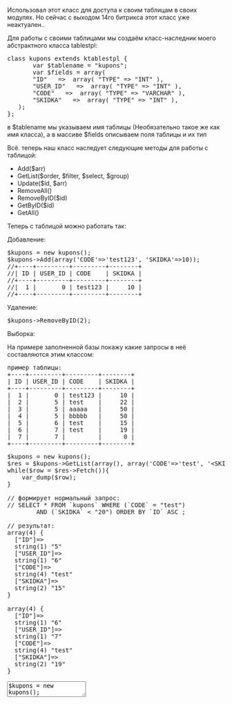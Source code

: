 
<p>Использовал этот класс для доступа к своим таблицам в своих модулях. Но сейчас с выходом 14го битрикса этот класс уже неактуален..</p>
<p>Для работы с своими таблицами мы создаём класс-наследник моего абстрактного класса tablestpl: </p>
<pre>class kupons extends ktablestpl { 
       var $tablename = "kupons"; 
       var $fields = array( 
       "ID"   =&gt;  array( "TYPE" =&gt; "INT" ), 
       "USER_ID"   =&gt;  array( "TYPE" =&gt; "INT" ), 
       "CODE"   =&gt;  array( "TYPE" =&gt; "VARCHAR" ), 
       "SKIDKA"   =&gt;  array( "TYPE" =&gt; "INT" ), 
   ); 
};
</pre>

<p>в $tablename мы указываем имя таблицы (Необязательно такое же как имя класса), а в массиве $fields описываем поля таблицы и их тип</p>

<p>Всё. теперь наш класс наследует следующие методы для работы с таблицой: </p>
<ul><li>Add($arr)</li><li>GetList($order, $filter, $select, $group)</li><li>Update($id, $arr)</li><li>RemoveAll()</li><li>RemoveByID($id)</li>
<li>GetByID($id)</li><li>GetAll()</li>
</ul>
<p>Теперь с таблицой можно работать так:</p>
<p>Добавление:</p>
<pre>$kupons = new kupons();
$kupons-&gt;Add(array('CODE'=&gt;'test123', 'SKIDKA'=&gt;10));
//+----+---------+---------+--------+
//| ID | USER_ID | CODE    | SKIDKA |
//+----+---------+---------+--------+
//|  1 |       0 | test123 |     10 |
//+----+---------+---------+--------+
</pre>

<p>Удаление:</p>
<pre>$kupons-&gt;RemoveByID(2);</pre>

<p>Выборка:</p><p>На примере заполненной базы покажу какие запросы в неё составляются этим классом:</p>
<pre>пример таблицы: 
+----+---------+---------+--------+
| ID | USER_ID | CODE    | SKIDKA |
+----+---------+---------+--------+
|  1 |       0 | test123 |     10 |
|  2 |       5 | test    |     22 |
|  3 |       5 | aaaaa   |     50 |
|  4 |       5 | bbbbb   |     50 |
|  5 |       6 | test    |     15 |
|  6 |       7 | test    |     19 |
|  7 |       7 |         |      0 |
+----+---------+---------+--------+</pre>

<pre>$kupons = new kupons();
$res = $kupons-&gt;GetList(array(), array('CODE'=&gt;'test', '&lt;SKIDKA'=&gt;20));
while($row = $res-&gt;Fetch()){	
	var_dump($row);
} 

// формирует нормальный запрос:
// SELECT * FROM `kupons` WHERE (`CODE` = "test") 
        AND (`SKIDKA` &lt; "20") ORDER BY `ID` ASC ;
 
// результат: 
array(4) {
  ["ID"]=&gt;
  string(1) "5"
  ["USER_ID"]=&gt;
  string(1) "6"
  ["CODE"]=&gt;
  string(4) "test"
  ["SKIDKA"]=&gt;
  string(2) "15"
}

array(4) {
  ["ID"]=&gt;
  string(1) "6"
  ["USER_ID"]=&gt;
  string(1) "7"
  ["CODE"]=&gt;
  string(4) "test"
  ["SKIDKA"]=&gt;
  string(2) "19"
} </textarea>
<textarea readonly="" class="kudincode">$kupons = new kupons();
$res = $kupons-&gt;GetList(array('SKIDKA'=&gt;'ASC','ID'=&gt;'DESC'), 
   array('USER_ID'=&gt;array(5,6,9,10), 
           '?CODE'=&gt;array('test','%bb%'), 
            '&gt;SKIDKA'=&gt;10,
           '!SKIDKA'=&gt;22),
   array('ID', 'CODE', 'SKIDKA'));

while($row = $res-&gt;Fetch()){
	var_dump($row);
} 

// формирует запрос:
SELECT ID, CODE, SKIDKA FROM `kupons`
 WHERE (`USER_ID` IN ( "5","6","9","10")) 
AND ((`CODE` LIKE "test") 
 OR (`CODE` LIKE "%bb%")) 
AND (`SKIDKA` &gt; "10") AND (`SKIDKA` != "22")
 ORDER BY `SKIDKA` ASC, `ID` DESC ;
 
// результат: 
array(3) {
  ["ID"]=&gt;
  string(1) "5"
  ["CODE"]=&gt;
  string(4) "test"
  ["SKIDKA"]=&gt;
  string(2) "15"
}

array(3) {
  ["ID"]=&gt;
  string(1) "4"
  ["CODE"]=&gt;
  string(5) "bbbbb"
  ["SKIDKA"]=&gt;
  string(2) "50"
}</pre>
